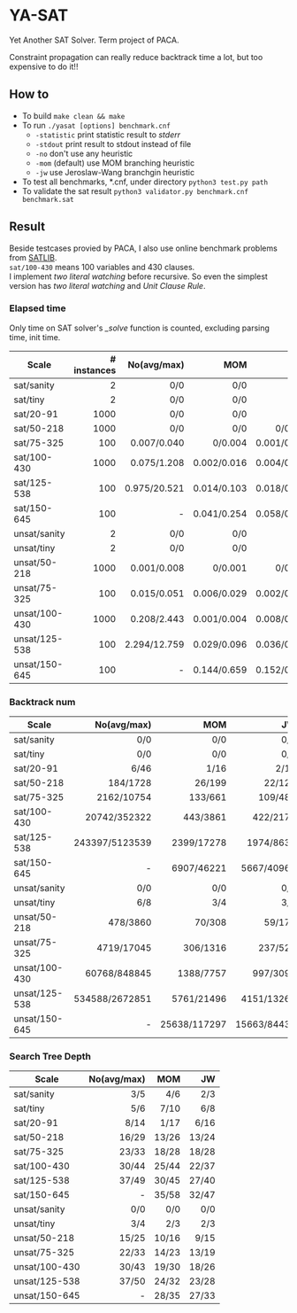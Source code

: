 # YA-SAT
Yet Another SAT Solver. Term project of PACA.

Constraint propagation can really reduce backtrack time a lot, but too expensive to do it!!


## How to
- To build `make clean && make`  
- To run `./yasat [options] benchmark.cnf`  
    - `-statistic` print statistic result to _stderr_  
    - `-stdout` print result to stdout instead of file  
    - `-no` don't use any heuristic  
    - `-mom` (default) use MOM branching heuristic  
    - `-jw` use Jeroslaw-Wang branchgin heuristic
- To test all benchmarks, *.cnf, under directory `python3 test.py path`  
- To validate the sat result `python3 validator.py benchmark.cnf benchmark.sat`  


## Result
Beside testcases provied by PACA, I also use online benchmark problems from [SATLIB](http://www.cs.ubc.ca/~hoos/SATLIB/benchm.html).  
`sat/100-430` means 100 variables and 430 clauses.  
I implement _two literal watching_ before recursive. So even the simplest version has _two literal watching_ and _Unit Clause Rule_.  

### Elapsed time
Only time on SAT solver's _\_solve_ function is counted, excluding parsing time, init time.  

| Scale | # instances | No(avg/max) | MOM | JW |
| ---- | ----: | ----: | ----: | ----: |
| sat/sanity | 2 | 0/0 | 0/0 | 0/0 |
| sat/tiny | 2 | 0/0 | 0/0 | 0/0 |
| sat/20-91 | 1000 | 0/0 | 0/0 | 0/0 |
| sat/50-218 | 1000 | 0/0 | 0/0 | 0/0.001 |
| sat/75-325 | 100 | 0.007/0.040 | 0/0.004 | 0.001/0.003 |
| sat/100-430 | 1000 | 0.075/1.208 | 0.002/0.016 | 0.004/0.019 |
| sat/125-538 | 100 | 0.975/20.521 | 0.014/0.103 | 0.018/0.087 |
| sat/150-645 | 100 | - | 0.041/0.254 | 0.058/0.403 |
| unsat/sanity | 2 | 0/0 | 0/0 | 0/0 |
| unsat/tiny | 2 | 0/0 | 0/0 | 0/0 |
| unsat/50-218 | 1000 | 0.001/0.008 | 0/0.001 | 0/0.001 |
| unsat/75-325 | 100 | 0.015/0.051 | 0.006/0.029 | 0.002/0.004 |
| unsat/100-430 | 1000 | 0.208/2.443 | 0.001/0.004 | 0.008/0.037 |
| unsat/125-538 | 100 | 2.294/12.759 | 0.029/0.096 | 0.036/0.137 |
| unsat/150-645 | 100 | - | 0.144/0.659 | 0.152/0.774 |

### Backtrack num
| Scale | No(avg/max) | MOM | JW |
| ---- | ----: | ----: | ----: |
| sat/sanity | 0/0 | 0/0 | 0/0 |
| sat/tiny | 0/0 | 0/0 | 0/0 |
| sat/20-91 | 6/46 | 1/16 | 2/15 |
| sat/50-218 | 184/1728 | 26/199 | 22/122 |
| sat/75-325 | 2162/10754 | 133/661 | 109/485 |
| sat/100-430 | 20742/352322 | 443/3861 | 422/2173 |
| sat/125-538 | 243397/5123539 | 2399/17278 | 1974/8635 |
| sat/150-645 | - | 6907/46221 | 5667/40963 |
| unsat/sanity | 0/0 | 0/0 | 0/0 |
| unsat/tiny | 6/8 | 3/4 | 3/4 |
| unsat/50-218 | 478/3860 | 70/308 | 59/177 |
| unsat/75-325 | 4719/17045 | 306/1316 | 237/520 |
| unsat/100-430 | 60768/848845 | 1388/7757 | 997/3096 |
| unsat/125-538 | 534588/2672851 | 5761/21496 | 4151/13269 |
| unsat/150-645 | - | 25638/117297 | 15663/84435 |

### Search Tree Depth
| Scale | No(avg/max) | MOM | JW |
| ---- | ----: | ----: | ----: |
| sat/sanity | 3/5 | 4/6 | 2/3 |
| sat/tiny | 5/6 | 7/10 | 6/8 |
| sat/20-91 | 8/14 | 1/17 | 6/16 |
| sat/50-218 | 16/29 | 13/26 | 13/24 |
| sat/75-325 | 23/33 | 18/28 | 18/28 |
| sat/100-430 | 30/44 | 25/44 | 22/37 |
| sat/125-538 | 37/49 | 30/45 | 27/40 |
| sat/150-645 | - | 35/58 | 32/47 |
| unsat/sanity | 0/0 | 0/0 | 0/0 |
| unsat/tiny | 3/4 | 2/3 | 2/3 |
| unsat/50-218 | 15/25 | 10/16 | 9/15 |
| unsat/75-325 | 22/33 | 14/23 | 13/19 |
| unsat/100-430 | 30/43 | 19/30 | 18/26 |
| unsat/125-538 | 37/50 | 24/32 | 23/28 |
| unsat/150-645 | - | 28/35 | 27/33 |
